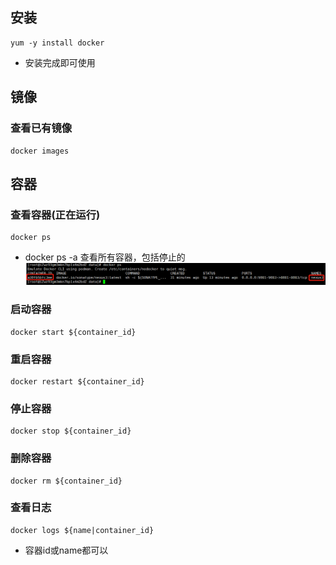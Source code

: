 ## 安装
```
yum -y install docker
```
* 安装完成即可使用

## 镜像
### 查看已有镜像
```
docker images
```
## 容器
### 查看容器(正在运行)
```
docker ps 
```
* docker ps -a 查看所有容器，包括停止的  
![docker搜索nexus](images/查看容器.png)
### 启动容器
```
docker start ${container_id} 
```
### 重启容器
```
docker restart ${container_id} 
```
### 停止容器
```
docker stop ${container_id} 
```
### 删除容器
```
docker rm ${container_id} 
```
### 查看日志
```
docker logs ${name|container_id}
```
* 容器id或name都可以
